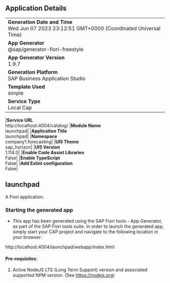 ## Application Details

|                                                                                                |
| ---------------------------------------------------------------------------------------------- |
| **Generation Date and Time**<br>Wed Jun 07 2023 23:12:51 GMT+0000 (Coordinated Universal Time) |
| **App Generator**<br>@sap/generator-fiori-freestyle                                            |
| **App Generator Version**<br>1.9.7                                                             |
| **Generation Platform**<br>SAP Business Application Studio                                     |
| **Template Used**<br>simple                                                                    |
| **Service Type**<br>Local Cap                                                                  |

|**Service URL**<br>http://localhost:4004/catalog/
|**Module Name**<br>launchpad|
|**Application Title**<br>launchpad|
|**Namespace**<br>company1.forecasting|
|**UI5 Theme**<br>sap_horizon|
|**UI5 Version**<br>1.114.0|
|**Enable Code Assist Libraries**<br>False|
|**Enable TypeScript**<br>False|
|**Add Eslint configuration**<br>False|

## launchpad

A Fiori application.

### Starting the generated app

- This app has been generated using the SAP Fiori tools - App Generator, as part of the SAP Fiori tools suite. In order to launch the generated app, simply start your CAP project and navigate to the following location in your browser:

http://localhost:4004/launchpad/webapp/index.html

#### Pre-requisites:

1. Active NodeJS LTS (Long Term Support) version and associated supported NPM version. (See https://nodejs.org)
